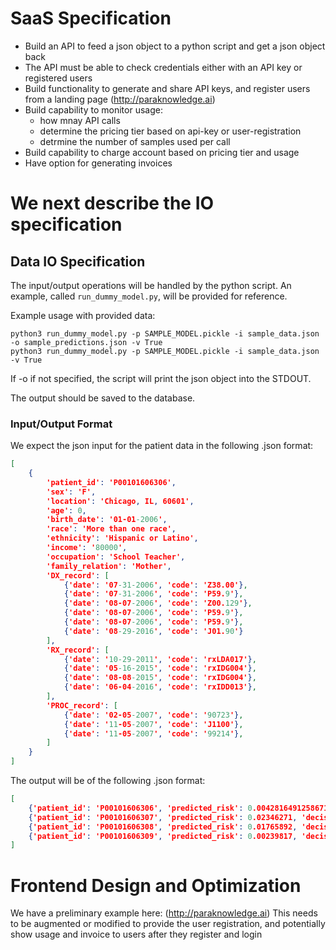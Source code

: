 # **SaaS Specification**


+ Build an API to feed a json object to a python script and get a json object back
+ The API must be able to check credentials either with an API key or registered users
+ Build functionality to generate and share API keys, and register users from a landing page (http://paraknowledge.ai)
+ Build capability to monitor usage:
  - how mnay API calls
  - determine the pricing tier based on api-key or user-registration
  - detrmine the number of samples used per call
+ Build capability to charge account based on pricing tier and usage
+ Have option for generating invoices

# We next describe the IO specification




## **Data IO Specification**

The input/output operations will be handled by the python script. An example, called `run_dummy_model.py`,
will be provided for reference.

Example usage with provided data:

```
python3 run_dummy_model.py -p SAMPLE_MODEL.pickle -i sample_data.json -o sample_predictions.json -v True
python3 run_dummy_model.py -p SAMPLE_MODEL.pickle -i sample_data.json -v True
```

If -o if not specified, the script will print the json object into the STDOUT.

The output should be saved to the database.

### **Input/Output Format**

We expect the json input for the patient data in the following .json format:

```json
[
    { 
        'patient_id': 'P00101606306',
        'sex': 'F',
        'location': 'Chicago, IL, 60601',
        'age': 0,
        'birth_date': '01-01-2006',
        'race': 'More than one race',
        'ethnicity': 'Hispanic or Latino',
        'income': '80000',
        'occupation': 'School Teacher',
        'family_relation': 'Mother',
        'DX_record': [
            {'date': '07-31-2006', 'code': 'Z38.00'},
            {'date': '07-31-2006', 'code': 'P59.9'},
            {'date': '08-07-2006', 'code': 'Z00.129'},
            {'date': '08-07-2006', 'code': 'P59.9'},
            {'date': '08-07-2006', 'code': 'P59.9'},
            {'date': '08-29-2016', 'code': 'J01.90'}
        ],
        'RX_record': [
            {'date': '10-29-2011', 'code': 'rxLDA017'},
            {'date': '05-16-2015', 'code': 'rxIDG004'},
            {'date': '08-08-2015', 'code': 'rxIDG004'},
            {'date': '06-04-2016', 'code': 'rxIDD013'},
        ],
        'PROC_record': [
            {'date': '02-05-2007', 'code': '90723'},
            {'date': '11-05-2007', 'code': 'J1100'},
            {'date': '11-05-2007', 'code': '99214'},
        ]
    }
]
```


The output will be of the following .json format:
```json
[
    {'patient_id': 'P00101606306', 'predicted_risk': 0.0042816491258671, 'decision': 0, 'confidence': 0.0},
    {'patient_id': 'P00101606307', 'predicted_risk': 0.02346271, 'decision': 1, 'confidence': 0.8},
    {'patient_id': 'P00101606308', 'predicted_risk': 0.01765892, 'decision': 0, 'confidence': 0.5},
    {'patient_id': 'P00101606309', 'predicted_risk': 0.00239817, 'decision': 1, 'confidence': 0.9}
]
```

# Frontend Design and Optimization

We have a preliminary example here: (http://paraknowledge.ai)
This needs to be augmented or modified to provide the user registration,
and potentially show usage and invoice to users after they register and login


